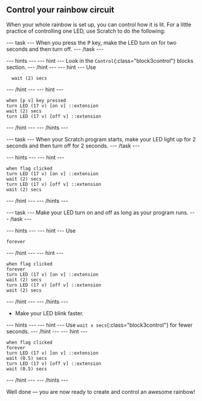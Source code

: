 ## Control your rainbow circuit

When your whole rainbow is set up, you can control how it is lit. For a little practice of controlling one LED, use Scratch to do the following:

\--- task \--- When you press the <kbd>P</kbd> key, make the LED turn on for two seconds and then turn off. \--- /task \---

\--- hints \--- \--- hint \--- Look in the `Control`{:class="block3control"} blocks section. \--- /hint \--- \--- hint \--- Use

```blocks3
  wait (2) secs
```

\--- /hint \--- \--- hint \---

```blocks3
when [p v] key pressed
turn LED (17 v) [on v] ::extension
wait (2) secs
turn LED (17 v) [off v] ::extension
```

\--- /hint \--- \--- /hints \---

\--- task \--- When your Scratch program starts, make your LED light up for 2 seconds and then turn off for 2 seconds. \--- /task \---

\--- hints \--- \--- hint \---

```blocks3
when flag clicked
turn LED (17 v) [on v] ::extension
wait (2) secs
turn LED (17 v) [off v] ::extension
wait (2) secs
```

\--- /hint \--- \--- /hints \---

\--- task \--- Make your LED turn on and off as long as your program runs. \--- /task \---

\--- hints \--- \--- hint \--- Use

```blocks3
forever
```

\--- /hint \--- \--- hint \---

```blocks3
when flag clicked
forever
turn LED (17 v) [on v] ::extension
wait (2) secs
turn LED (17 v) [off v] ::extension
wait (2) secs
```

\--- /hint \--- \--- /hints \---

+ Make your LED blink faster.

\--- hints \--- \--- hint \--- Use `wait x secs`{:class="block3control"} for fewer seconds. \--- /hint \--- \--- hint \---

```blocks3
when flag clicked
forever
turn LED (17 v) [on v] ::extension
wait (0.5) secs
turn LED (17 v) [off v] ::extension
wait (0.5) secs
```

\--- /hint \--- \--- /hints \---

Well done — you are now ready to create and control an awesome rainbow!